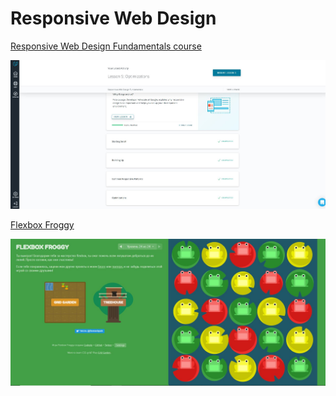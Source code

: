 # Responsive Web Design

[Responsive Web Design Fundamentals course](https://www.udacity.com/course/responsive-web-design-fundamentals--ud893)
 
![](udacity.JPG)

[Flexbox Froggy](http://flexboxfroggy.com/)
 
![](flexbox.JPG)